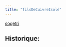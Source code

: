 ```yaml
---
title: "filsDeCuivreIsolé"
---
```


[sogetri](notes/utilisateurs/fournisseurs/sogetri.md)

## Historique: